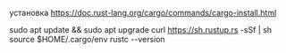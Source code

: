 установка
https://doc.rust-lang.org/cargo/commands/cargo-install.html

sudo apt update && sudo apt upgrade
curl https://sh.rustup.rs -sSf | sh
source $HOME/.cargo/env
rustc --version

